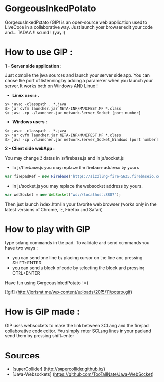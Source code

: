 # GorgeousInkedPotato

  GorgeousInkedPotato (GIP) is an open-source web application used to LiveCode in a collaborative way.
  Just launch your browser edit your code and... TADAA !! sound ! (yay !)

# How to use GIP :

__1 - Server side application :__

Just compile the java sources and launch your server side app.
You can chose the port of listenning by adding a parameter when you launch your server.
It works both on Windows AND Linux !

* __Linux users :__
```
$> javac -classpath . *.java
$> jar cvfm launcher.jar META-INF/MANIFEST.MF *.class
$> java -cp ./launcher.jar network.Server_Socket [port number]
```

* __Windows users :__
```
$> javac -classpath . *.java
$> jar cvfm launcher.jar META-INF/MANIFEST.MF *.class
$> java -cp ./launcher.jar network.Server_Socket_Windows [port number]
```

__2 - Client side webApp :__

You may change 2 datas in js/firebase.js and in js/socket.js

* In js/firebase.js you may replace the firebase address by yours
```javascript
var firepadRef = new Firebase('https://sizzling-fire-5635.firebaseio.com/');
```
* In js/socket.js you may replace the websocket address by yours.
```javascript
var webSocket = new WebSocket("ws://localhost:8887");
```

Then just launch index.html in your favorite web browser (works only in the latest versions of Chrome, IE, Firefox and Safari)

# How to play with GIP

type sclang commands in the pad. To validate and send commands you have two ways :
* you can send one line by placing cursor on the line and pressing SHIFT+ENTER
* you can send a block of code by selecting the block and pressing CTRL+ENTER

Have fun using GorgeousInkedPotato ! =)

[!gif] (http://jorisrat.me/wp-content/uploads/2015/11/potato.gif)

# How is GIP made :

GIP uses websockets to make the link between SCLang and the firepad collaborative code editor.
You simply enter SCLang lines in your pad and send them by pressing shift+enter

# Sources

* [superCollider] (http://supercollider.github.io/)
* [Java-Websockets] (https://github.com/TooTallNate/Java-WebSocket)

